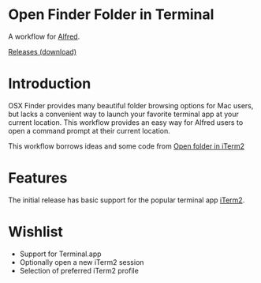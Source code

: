 Open Finder Folder in Terminal
==============================

A workflow for [Alfred][alfred].

[Releases (download)][releases]

Introduction
============

OSX Finder provides many beautiful folder browsing options for Mac users, but lacks
a convenient way to launch your favorite terminal app at your current location.
This workflow provides an easy way for Alfred users to open a command prompt at
their current location.

This workflow borrows ideas and some code from [Open folder in iTerm2][sbilde]

Features
========

The initial release has basic support for the popular terminal app [iTerm2][iterm2].

Wishlist
========

* Support for Terminal.app
* Optionally open a new iTerm2 session
* Selection of preferred iTerm2 profile

[alfred]: http://www.alfredapp.com/
[releases]:  https://github.com/yock/alfred-open-in-terminal/releases
[sbilde]: http://www.alfredforum.com/topic/760-open-active-folder-in-iterm2/
[iterm2]: http://www.iterm2.com/
